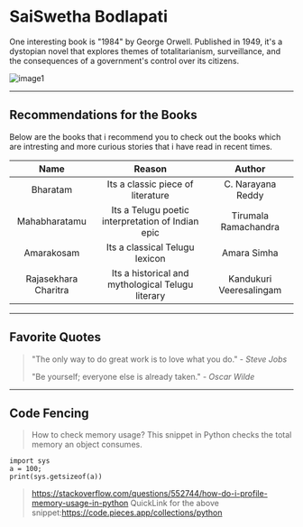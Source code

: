 # SaiSwetha Bodlapati

One interesting book is "1984" by George Orwell. Published in 1949, it's a dystopian novel that explores themes of totalitarianism, surveillance, and the consequences of a government's control over its citizens. 

![image1](https://github.com/SaiSwethaBodlapati/from-SaiSwetha/assets/156264398/ac042156-cd51-463f-a238-e3506285d3ef)

-------------------------------------------------------------------------------------

## Recommendations for the Books

Below are the books that i recommend you to check out the books which are intresting and more curious stories that i have read in recent times.

| Name                    | Reason                        | Author                 |
|:-----------------------:|:------------------------------:|:----------------------:|
|Bharatam                 |Its a classic piece of literature|C. Narayana Reddy       |
|Mahabharatamu            |Its a Telugu poetic interpretation of Indian epic|Tirumala Ramachandra   |
|Amarakosam               |Its a classical Telugu lexicon   |Amara Simha            |
|Rajasekhara Charitra     |Its a historical and mythological Telugu literary|Kandukuri Veeresalingam |

------

## Favorite Quotes

>"The only way to do great work is to love what you do." - *Steve Jobs*
>
>"Be yourself; everyone else is already taken." - *Oscar Wilde*

------

## Code Fencing

>How to check memory usage?
>This snippet in Python checks the total memory an object consumes.
~~~
import sys
a = 100;
print(sys.getsizeof(a))
~~~
> https://stackoverflow.com/questions/552744/how-do-i-profile-memory-usage-in-python
> QuickLink for the above snippet:https://code.pieces.app/collections/python
